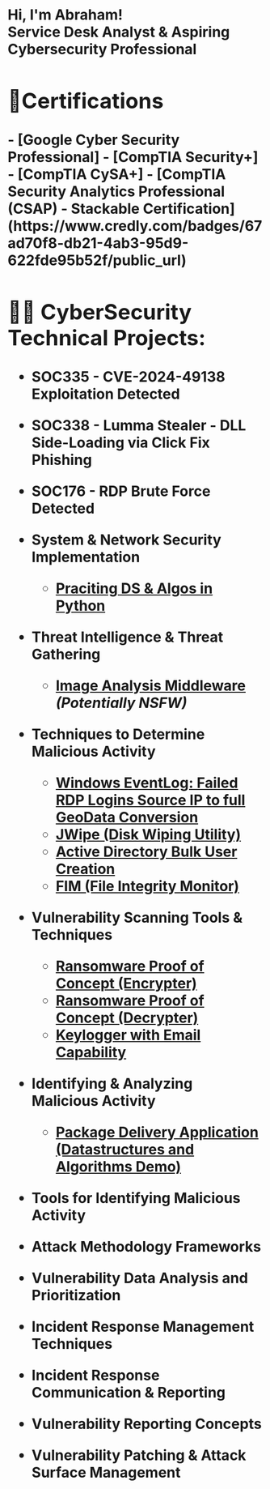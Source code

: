 <h1>Hi, I'm Abraham! <br/><a 
 >Service Desk Analyst & Aspiring Cybersecurity Professional 
<h2>🤳Certifications </h2>
- <b>[Google Cyber Security Professional] </b>
- <b>[CompTIA Security+] </b>
- <b>[CompTIA CySA+] </b>
- [CompTIA Security Analytics Professional (CSAP) - Stackable Certification](https://www.credly.com/badges/67ad70f8-db21-4ab3-95d9-622fde95b52f/public_url) 
  
<h2>👨‍💻 CyberSecurity Technical Projects:</h2>

- <b>SOC335 - CVE-2024-49138 Exploitation Detected </b>
- <b>SOC338 - Lumma Stealer - DLL Side-Loading via Click Fix Phishing </b>
- <b>SOC176 - RDP Brute Force Detected </b>



- <b>System & Network Security Implementation </b>
  - [Praciting DS & Algos in Python](https://github.com/joshmadakor1/Algorithms-Practice)
- <b>Threat Intelligence & Threat Gathering </b>
  - [Image Analysis Middleware](https://github.com/joshmadakor1/4chan-Image-Analysis-Middleware-C964) <b><i>(Potentially NSFW)</b></i>
- <b>Techniques to Determine Malicious Activity </b>
  - [Windows EventLog: Failed RDP Logins Source IP to full GeoData Conversion](https://github.com/joshmadakor1/Sentinel-Lab)
  - [JWipe (Disk Wiping Utility)](https://github.com/joshmadakor1/Jwipe.PowerShell)
  - [Active Directory Bulk User Creation](https://github.com/joshmadakor1/AD_PS)
  - [FIM (File Integrity Monitor)](https://github.com/joshmadakor1/PowerShell-Integrity-FIM)
- <b>Vulnerability Scanning Tools & Techniques</b>
  - [Ransomware Proof of Concept (Encrypter)](https://github.com/joshmadakor1/EncrypterPOC)
  - [Ransomware Proof of Concept (Decrypter)](https://github.com/joshmadakor1/DecrypterPOC)
  - [Keylogger with Email Capability](https://github.com/joshmadakor1/Key-Logger-With-Email)
- <b>Identifying & Analyzing Malicious Activity</b>
  - [Package Delivery Application (Datastructures and Algorithms Demo)](https://github.com/joshmadakor1/Package-Delivery-Pathfinding-Algorithm)
- <b>Tools for Identifying Malicious Activity </b>
- <b> Attack Methodology Frameworks </b>
- <b> Vulnerability Data Analysis and Prioritization </b>
- <b> Incident Response Management Techniques </b>
- <b> Incident Response Communication & Reporting </b>
- <b> Vulnerability Reporting Concepts </b>
- <b> Vulnerability Patching & Attack Surface Management </b>



<!--
**joshmadakor1/joshmadakor1** is a ✨ _special_ ✨ repository because its `README.md` (this file) appears on your GitHub profile.

Here are some ideas to get you started:

- 🔭 I’m currently working on ...
- 🌱 I’m currently learning ...
- 👯 I’m looking to collaborate on ...
- 🤔 I’m looking for help with ...
- 💬 Ask me about ...
- 📫 How to reach me: ...
- 😄 Pronouns: ...
- ⚡ Fun fact: ...
-->
